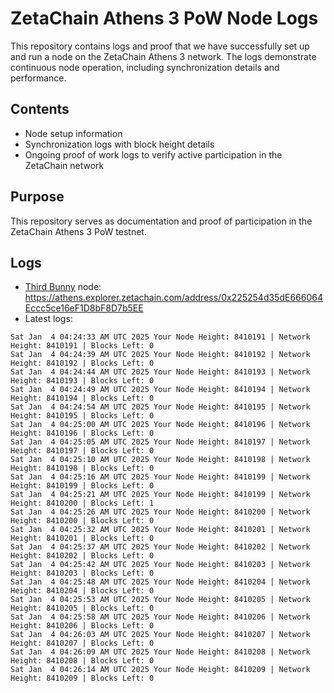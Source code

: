 # ZetaChain Athens 3 PoW Node Logs
This repository contains logs and proof that we have successfully set up and run a node on the ZetaChain Athens 3 network. The logs demonstrate continuous node operation, including synchronization details and performance.

## Contents
- Node setup information
- Synchronization logs with block height details
- Ongoing proof of work logs to verify active participation in the ZetaChain network

## Purpose
This repository serves as documentation and proof of participation in the ZetaChain Athens 3 PoW testnet.

## Logs

- [Third Bunny](https://thirdbunny.xyz/) node: https://athens.explorer.zetachain.com/address/0x225254d35dE666064Eccc5ce16eF1D8bF8D7b5EE
- Latest logs:
```
Sat Jan  4 04:24:33 AM UTC 2025 Your Node Height: 8410191 | Network Height: 8410191 | Blocks Left: 0
Sat Jan  4 04:24:39 AM UTC 2025 Your Node Height: 8410192 | Network Height: 8410192 | Blocks Left: 0
Sat Jan  4 04:24:44 AM UTC 2025 Your Node Height: 8410193 | Network Height: 8410193 | Blocks Left: 0
Sat Jan  4 04:24:49 AM UTC 2025 Your Node Height: 8410194 | Network Height: 8410194 | Blocks Left: 0
Sat Jan  4 04:24:54 AM UTC 2025 Your Node Height: 8410195 | Network Height: 8410195 | Blocks Left: 0
Sat Jan  4 04:25:00 AM UTC 2025 Your Node Height: 8410196 | Network Height: 8410196 | Blocks Left: 0
Sat Jan  4 04:25:05 AM UTC 2025 Your Node Height: 8410197 | Network Height: 8410197 | Blocks Left: 0
Sat Jan  4 04:25:10 AM UTC 2025 Your Node Height: 8410198 | Network Height: 8410198 | Blocks Left: 0
Sat Jan  4 04:25:16 AM UTC 2025 Your Node Height: 8410199 | Network Height: 8410199 | Blocks Left: 0
Sat Jan  4 04:25:21 AM UTC 2025 Your Node Height: 8410199 | Network Height: 8410200 | Blocks Left: 1
Sat Jan  4 04:25:26 AM UTC 2025 Your Node Height: 8410200 | Network Height: 8410200 | Blocks Left: 0
Sat Jan  4 04:25:32 AM UTC 2025 Your Node Height: 8410201 | Network Height: 8410201 | Blocks Left: 0
Sat Jan  4 04:25:37 AM UTC 2025 Your Node Height: 8410202 | Network Height: 8410202 | Blocks Left: 0
Sat Jan  4 04:25:42 AM UTC 2025 Your Node Height: 8410203 | Network Height: 8410203 | Blocks Left: 0
Sat Jan  4 04:25:48 AM UTC 2025 Your Node Height: 8410204 | Network Height: 8410204 | Blocks Left: 0
Sat Jan  4 04:25:53 AM UTC 2025 Your Node Height: 8410205 | Network Height: 8410205 | Blocks Left: 0
Sat Jan  4 04:25:58 AM UTC 2025 Your Node Height: 8410206 | Network Height: 8410206 | Blocks Left: 0
Sat Jan  4 04:26:03 AM UTC 2025 Your Node Height: 8410207 | Network Height: 8410207 | Blocks Left: 0
Sat Jan  4 04:26:09 AM UTC 2025 Your Node Height: 8410208 | Network Height: 8410208 | Blocks Left: 0
Sat Jan  4 04:26:14 AM UTC 2025 Your Node Height: 8410209 | Network Height: 8410209 | Blocks Left: 0
```
